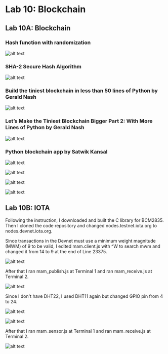 # Lab 10: Blockchain

## Lab 10A: Blockchain

### Hash function with randomization

![alt text](https://github.com/wastelander47/629IoT/blob/main/lab10/lab10-1.png)

### SHA-2 Secure Hash Algorithm

![alt text](https://github.com/wastelander47/629IoT/blob/main/lab10/lab10-2.png)

### Build the tiniest blockchain in less than 50 lines of Python by Gerald Nash 

![alt text](https://github.com/wastelander47/629IoT/blob/main/lab10/lab10-3.png)

### Let’s Make the Tiniest Blockchain Bigger Part 2: With More Lines of Python by Gerald Nash

![alt text](https://github.com/wastelander47/629IoT/blob/main/lab10/lab10-4.png)

### Python blockchain app by Satwik Kansal

![alt text](https://github.com/wastelander47/629IoT/blob/main/lab10/lab10-5.png)

![alt text](https://github.com/wastelander47/629IoT/blob/main/lab10/lab10-6.png)

![alt text](https://github.com/wastelander47/629IoT/blob/main/lab10/lab10-7.png)

![alt text](https://github.com/wastelander47/629IoT/blob/main/lab10/lab10-8.png)

## Lab 10B: IOTA

Following the instruction, I downloaded and built the C library for BCM2835. Then I cloned the code repository and changed nodes.testnet.iota.org to nodes.devnet.iota.org.

Since transactions in the Devnet must use a minimum weight magnitude (MWM) of 9 to be valid, I edited mam.client.js with ^W to search mwm and changed it from 14 to 9 at the end of Line 23375.

![alt text](https://github.com/wastelander47/629IoT/blob/main/lab10/lab10-9.png)

After that I ran mam_publish.js at Terminal 1 and ran mam_receive.js at Terminal 2.

![alt text](https://github.com/wastelander47/629IoT/blob/main/lab10/lab10-10.png)

Since I don't have DHT22, I used DHT11 again but changed GPIO pin from 4 to 24.

![alt text](https://github.com/wastelander47/629IoT/blob/main/lab10/lab10-circuit.jpg)

![alt text](https://github.com/wastelander47/629IoT/blob/main/lab10/lab10-11.png)

After that I ran mam_sensor.js at Terminal 1 and ran mam_receive.js at Terminal 2.

![alt text](https://github.com/wastelander47/629IoT/blob/main/lab10/lab10-12.png)


